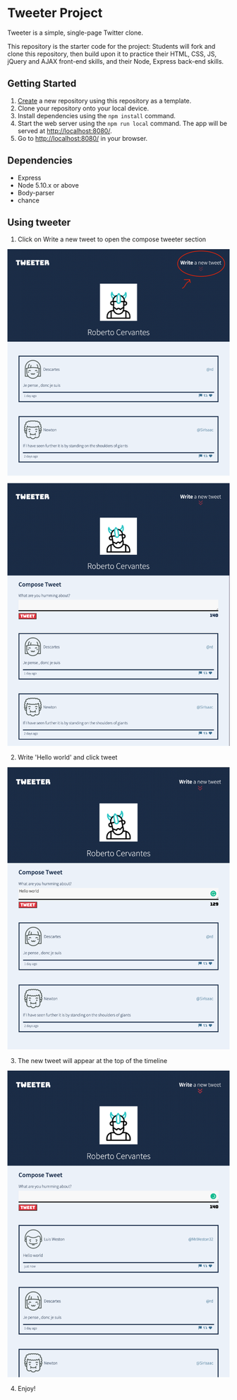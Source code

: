 # Tweeter Project

Tweeter is a simple, single-page Twitter clone.

This repository is the starter code for the project: Students will fork and clone this repository, then build upon it to practice their HTML, CSS, JS, jQuery and AJAX front-end skills, and their Node, Express back-end skills.

## Getting Started

1. [Create](https://docs.github.com/en/repositories/creating-and-managing-repositories/creating-a-repository-from-a-template) a new repository using this repository as a template.
2. Clone your repository onto your local device.
3. Install dependencies using the `npm install` command.
3. Start the web server using the `npm run local` command. The app will be served at <http://localhost:8080/>.
4. Go to <http://localhost:8080/> in your browser.

## Dependencies

- Express
- Node 5.10.x or above
- Body-parser
- chance

## Using tweeter
1. Click on Write a new tweet to open the compose tweeter section


!['Screenshot of Write new tweet](./public/images/for-readme/img1.png)

!['Screenshot of tweet compose section](./public/images/for-readme/img2.png)


2. Write 'Hello world' and click tweet


!['Screenshot of tweet writing](./public/images/for-readme/img3.png)


3. The new tweet will appear at the top of the timeline


!['Screenshot of tweets timeline](./public/images/for-readme/img4.png)


4. Enjoy!

